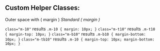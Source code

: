 Custom Helper Classes:
---
Outer space with ( margin )
*Standard ( margin )*

`class="m-10"` results `.m-10 { margin: 10px; }`
`class="m-t10"` results `.m-t10 { margin-top: 10px; }`
`class="m-b10"` results `.m-b10 { margin-bottom: 10px; }`
`class="m-tb10"` results `.m-10 { margin-top: 10px; margin-bottom: 10px; }`
